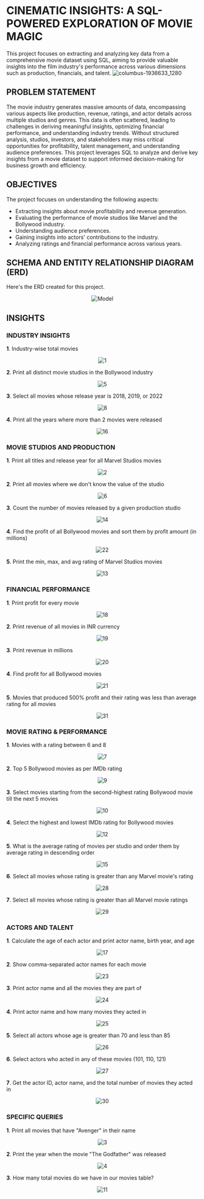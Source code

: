 # CINEMATIC INSIGHTS: A SQL-POWERED EXPLORATION OF MOVIE MAGIC 
This project focuses on extracting and analyzing key data from a comprehensive movie dataset using SQL, aiming to provide valuable insights into the film industry's performance across various dimensions such as production, financials, and talent. 
![columbus-1936633_1280](https://github.com/user-attachments/assets/571f12bc-0f59-4558-82b4-b89389f14f67)


## PROBLEM STATEMENT

The movie industry generates massive amounts of data, encompassing various aspects like production, revenue, ratings, and actor details across multiple studios and genres. This data is often scattered, leading to challenges in deriving meaningful insights, optimizing financial performance, and understanding industry trends. Without structured analysis, studios, investors, and stakeholders may miss critical opportunities for profitability, talent management, and understanding audience preferences. This project leverages SQL to analyze and derive key insights from a movie dataset to support informed decision-making for business growth and efficiency.

## OBJECTIVES

The project focuses on understanding the following aspects:

- Extracting insights about movie profitability and revenue generation.
- Evaluating the performance of movie studios like Marvel and the Bollywood industry.
- Understanding audience preferences.
- Gaining insights into actors' contributions to the industry.
- Analyzing ratings and financial performance across various years.

## SCHEMA AND ENTITY RELATIONSHIP DIAGRAM (ERD)

Here's the ERD created for this project.
<p align="center">
  <img src="https://github.com/user-attachments/assets/7b5e184b-f5f5-4383-b2c2-e8e47f729b18" alt="Model">
</p>


## INSIGHTS

### INDUSTRY INSIGHTS
**1**. Industry-wise total movies
<p align="center">
  <img src="https://github.com/user-attachments/assets/f38d8544-b6de-4fcd-9308-d166aa913c6f" alt="1" />
</p>

**2**. Print all distinct movie studios in the Bollywood industry
<p align="center">
  <img src="https://github.com/user-attachments/assets/a91fa1a9-6b30-472b-aa95-b6705f707a40" alt="5" />
</p>

**3**. Select all movies whose release year is 2018, 2019, or 2022
<p align="center">
  <img src="https://github.com/user-attachments/assets/ae68c9fb-19d3-49cd-a474-9f4db77e0aa7" alt="8" />
</p>

**4**. Print all the years where more than 2 movies were released
<p align="center">
  <img src="https://github.com/user-attachments/assets/5511ccb0-47cb-42cf-ac7a-1828c1d0f337" alt="16" />
</p>


### MOVIE STUDIOS AND PRODUCTION
**1**. Print all titles and release year for all Marvel Studios movies
<p align="center">
  <img src="https://github.com/user-attachments/assets/04884a00-b40f-4784-a689-2640b2ebc620" alt="2" />
</p>

**2**. Print all movies where we don't know the value of the studio
<p align="center">
  <img src="https://github.com/user-attachments/assets/f7c4ccdc-7aa3-4fda-8d9b-8ab1ad6853b7" alt="6" />
</p>

**3**. Count the number of movies released by a given production studio
<p align="center">
  <img src="https://github.com/user-attachments/assets/f21587f6-acc6-4ae5-8f62-720066058a73" alt="14" />
</p>

**4**. Find the profit of all Bollywood movies and sort them by profit amount (in millions)
<p align="center">
  <img src="https://github.com/user-attachments/assets/64aaa710-c1e7-4cf7-851e-1c731b9f29e3" alt="22" />
</p>

**5**. Print the min, max, and avg rating of Marvel Studios movies
<p align="center">
  <img src="https://github.com/user-attachments/assets/163365e2-da36-433b-872a-f42cdbb274fd" alt="13" />
</p>

### FINANCIAL PERFORMANCE
**1**. Print profit for every movie
<p align="center">
  <img src="https://github.com/user-attachments/assets/ac18bb5d-b497-4da5-98b4-c8534e469cce" alt="18" />
</p>

**2**. Print revenue of all movies in INR currency
<p align="center">
  <img src="https://github.com/user-attachments/assets/356a0de4-fdc6-4826-8576-41a0f87e8457" alt="19" />
</p>


**3**. Print revenue in millions
<p align="center">
  <img src="https://github.com/user-attachments/assets/3686f47d-b40f-4786-8f4d-7a28476b6a70" alt="20" />
</p>

**4**. Find profit for all Bollywood movies
<p align="center">
  <img src="https://github.com/user-attachments/assets/bfe579b5-f1f0-4bfe-a911-4e60625fc71f" alt="21" />
</p>

**5**. Movies that produced 500% profit and their rating was less than average rating for all movies
<p align="center">
  <img src="https://github.com/user-attachments/assets/d54e6407-cbce-4dc2-8463-7e124b3a5f6a" alt="31" />
</p>

### MOVIE RATING & PERFORMANCE
**1**. Movies with a rating between 6 and 8
<p align="center">
  <img src="https://github.com/user-attachments/assets/1785cb6a-3aaf-4a29-ac20-a36418ae5f84" alt="7" />
</p>

**2**. Top 5 Bollywood movies as per IMDb rating
<p align="center">
  <img src="https://github.com/user-attachments/assets/b96be754-7f78-4f01-9c85-14aa004bb633" alt="9" />
</p>

**3**. Select movies starting from the second-highest rating Bollywood movie till the next 5 movies
<p align="center">
  <img src="https://github.com/user-attachments/assets/559d1c5c-a99a-411b-92b1-1d224e74b8ad" alt="10" />
</p>

**4**. Select the highest and lowest IMDb rating for Bollywood movies
<p align="center">
  <img src="https://github.com/user-attachments/assets/2a63983d-06fd-4d90-888e-42f5c484f94f" alt="12" />
</p>

**5**. What is the average rating of movies per studio and order them by average rating in descending order
<p align="center">
  <img src="https://github.com/user-attachments/assets/55395947-7a14-4cdc-a919-8ae9bdcb00d4" alt="15" />
</p>

**6**. Select all movies whose rating is greater than any Marvel movie's rating
<p align="center">
  <img src="https://github.com/user-attachments/assets/b12f5a4a-d324-47b2-a3d8-65a23bda994d" alt="28" />
</p>

**7**. Select all movies whose rating is greater than all Marvel movie ratings
<p align="center">
  <img src="https://github.com/user-attachments/assets/eb1ba00a-1500-4003-8ab5-787d5dfff08e" alt="29" />
</p>


### ACTORS AND TALENT
**1**. Calculate the age of each actor and print actor name, birth year, and age
<p align="center">
  <img src="https://github.com/user-attachments/assets/d133aca1-066d-432b-881b-b6389e78b75f" alt="17" />
</p>

**2**. Show comma-separated actor names for each movie
<p align="center">
  <img src="https://github.com/user-attachments/assets/0775824b-87d3-4e3b-8cda-99b9fc22d406" alt="23" />
</p>

**3**. Print actor name and all the movies they are part of
<p align="center">
  <img src="https://github.com/user-attachments/assets/ff2711ac-1e7c-4d7b-8046-1415185a007d" alt="24" />
</p>

**4**. Print actor name and how many movies they acted in
<p align="center">
  <img src="https://github.com/user-attachments/assets/d7bf407a-435e-4af8-a65d-05b8de4bb046" alt="25" />
</p>

**5**. Select all actors whose age is greater than 70 and less than 85
<p align="center">
  <img src="https://github.com/user-attachments/assets/33c168e8-6065-4145-b809-3d5f112d4d26" alt="26" />
</p>

**6**. Select actors who acted in any of these movies (101, 110, 121)
<p align="center">
  <img src="https://github.com/user-attachments/assets/b6674186-f9bb-4c2e-9637-9c0b49d773e9" alt="27" />
</p>

**7**. Get the actor ID, actor name, and the total number of movies they acted in
<p align="center">
  <img src="https://github.com/user-attachments/assets/4bf28376-a9e8-4721-8f77-11c730c1ed7b" alt="30" />
</p>

### SPECIFIC QUERIES
**1**. Print all movies that have "Avenger" in their name
<p align="center">
  <img src="https://github.com/user-attachments/assets/d9444ad3-ad1e-4741-afd0-5256c2586a25" alt="3" />
</p>

**2**. Print the year when the movie "The Godfather" was released
<p align="center">
  <img src="https://github.com/user-attachments/assets/d2dc1355-355e-4b59-bbfe-4d218cfc62ec" alt="4" />
</p>

**3**. How many total movies do we have in our movies table?
<p align="center">
  <img src="https://github.com/user-attachments/assets/51748392-8292-4415-8a0b-d41bf2b989c8" alt="11" />
</p>

